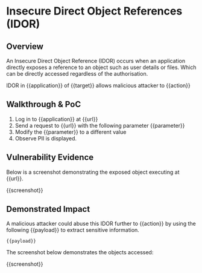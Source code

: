 # Insecure Direct Object References (IDOR)

## Overview

<!--
Provide a 1-2 sentence description - see http://cveproject.github.io/docs/content/key-details-phrasing.pdf for tips

This format is a good guide:
[VULNTYPE] in [COMPONENT] in [APPLICATION] allows [ATTACKER] to [IMPACT] via [VECTOR] 
-->

An Insecure Direct Object Reference (IDOR) occurs when an application directly exposes a reference to an object such as user details or files. Which can be directly accessed regardless of the authorisation.

IDOR in {{application}} of {{target}} allows malicious attacker to {{action}}

## Walkthrough & PoC

<!--
Provide a step-by-step walkthrough on how to access the vulnerable injection point, and how to exploit the vulnerability.
Adding a dot-pointed walkthrough with relevant screenshots will speed triage time and result in faster rewards!
-->

1. Log in to {{application}} at {{url}}
1. Send a request to {{url}} with the following parameter {{parameter}}
1. Modify the {{parameter}} to a different value
1. Observe PII is displayed.

## Vulnerability Evidence

<!--
Your submission MUST include evidence of the vulnerability and not be theoretical in nature.

For an IDOR, please include a simple URL or parameter that can be executed to easily demonstrate and reproduce the issue. 
-->

Below is a screenshot demonstrating the exposed object executing at {{url}}.

{{screenshot}}

## Demonstrated Impact

<!--
Attempt to escalate the IDOR to extract additional privileged information (such as using a higher privilege account to access restricted data). If this is possible, provide a full proof-of-concept here.
-->

A malicious attacker could abuse this IDOR further to {{action}} by using the following {{payload}} to extract sensitive information.

```
{{payload}}
```

The screenshot below demonstrates the objects accessed:

{{screenshot}}

